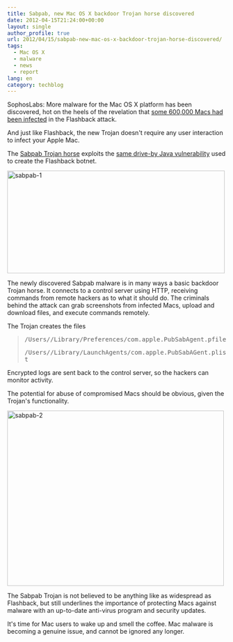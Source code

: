 ```yaml
---
title: Sabpab, new Mac OS X backdoor Trojan horse discovered
date: 2012-04-15T21:24:00+00:00
layout: single
author_profile: true
url: 2012/04/15/sabpab-new-mac-os-x-backdoor-trojan-horse-discovered/
tags:
  - Mac OS X
  - malware
  - news
  - report
lang: en
category: techblog
---
```

SophosLabs: More malware for the Mac OS X platform has been discovered, hot on the heels of the revelation that <a href="/2012/04/russian-av-company-claims-600000-macs.html" target="_blank">some 600,000 Macs had been infected</a> in the Flashback attack.

And just like Flashback, the new Trojan doesn't require any user interaction to infect your Apple Mac. 

The [Sabpab Trojan horse](http://www.sophos.com/en-us/threat-center/threat-analyses/viruses-and-spyware/OSX~Sabpab-A/detailed-analysis.aspx) exploits the [same drive-by Java vulnerability](http://www.sophos.com/en-us/threat-center/threat-analyses/viruses-and-spyware/Exp~20120507-A/detailed-analysis.aspx) used to create the Flashback botnet. 

[<img title="sabpab-1" border="0" alt="sabpab-1" src="http://lh5.ggpht.com/-mEa8hJpRlsw/T4s1RUZsv1I/AAAAAAAAFhE/7eMJIT_NADk/sabpab-1_thumb%25255B2%25255D.jpg?imgmax=800" width="500" height="236" />](http://lh4.ggpht.com/-8fkuAUSH6SU/T4s1OeLTX4I/AAAAAAAAFg8/ILKJd6pP-Ys/s1600-h/sabpab-1%25255B4%25255D.jpg) 

The newly discovered Sabpab malware is in many ways a basic backdoor Trojan horse. It connects to a control server using HTTP, receiving commands from remote hackers as to what it should do. The criminals behind the attack can grab screenshots from infected Macs, upload and download files, and execute commands remotely. 

The Trojan creates the files 

> <tt>/Users/<user>/Library/Preferences/com.apple.PubSabAgent.pfile</tt> 
> 
> <tt>/Users/<user>/Library/LaunchAgents/com.apple.PubSabAGent.plist</tt>

Encrypted logs are sent back to the control server, so the hackers can monitor activity. 

The potential for abuse of compromised Macs should be obvious, given the Trojan's functionality. 

[<img title="sabpab-2" border="0" alt="sabpab-2" src="http://lh6.ggpht.com/-KRuwSEkNJKM/T4s1X0O3ODI/AAAAAAAAFhU/v7HZs2pARd0/sabpab-2_thumb%25255B2%25255D.jpg?imgmax=800" width="498" height="403" />](http://lh5.ggpht.com/-xHS5ziZdWGs/T4s1VhFH0oI/AAAAAAAAFhM/CE1QFu2JXAc/s1600-h/sabpab-2%25255B4%25255D.jpg) 

The Sabpab Trojan is not believed to be anything like as widespread as Flashback, but still underlines the importance of protecting Macs against malware with an up-to-date anti-virus program and security updates. 

It's time for Mac users to wake up and smell the coffee. Mac malware is becoming a genuine issue, and cannot be ignored any longer.